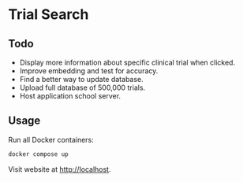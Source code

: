 # Trial Search

## Todo

- Display more information about specific clinical trial when clicked.
- Improve embedding and test for accuracy.
- Find a better way to update database.
- Upload full database of 500,000 trials.
- Host application school server.

## Usage

Run all Docker containers:

```bash
docker compose up
```

Visit website at <http://localhost>.
